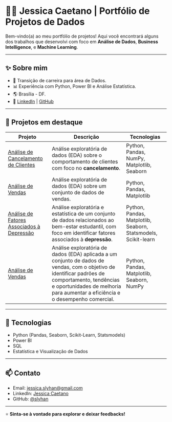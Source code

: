 # 👩‍💻 Jessica Caetano | Portfólio de Projetos de Dados

Bem-vindo(a) ao meu portfólio de projetos! Aqui você encontrará alguns dos trabalhos que desenvolvi com foco em **Análise de Dados**, **Business Intelligence**, e **Machine Learning**.

---

## ✨ Sobre mim

- 💼 Transição de carreira para área de Dados.
- 📊 Experiência com Python, Power BI e Análise Estatística.
- 🌎 Brasília - DF.
- 🔗 [LinkedIn](https://www.linkedin.com/in/jessicacaetano/) | [GitHub](https://github.com/slyhan)

---

## 🚀 Projetos em destaque

| Projeto | Descrição | Tecnologias |
|--------- | --------- | ----------- |
| [Análise de Cancelamento de Clientes](./analiseCancelamento/) | Análise exploratória de dados (EDA) sobre o comportamento de clientes com foco no **cancelamento**. | Python, Pandas, NumPy, Matplotlib, Seaborn |
| [Análise de Vendas](./analiseVendas/) | Análise exploratória de dados (EDA) sobre um conjunto de dados de vendas. | Python, Pandas, Matplotlib |
| [Análise de Fatores Associados à Depressão](./depressão/) | Análise exploratória e estatística de um conjunto de dados relacionados ao bem-estar estudantil, com foco em identificar fatores associados à **depressão**. | Python, Pandas, Matplotlib, Seaborn, Statsmodels, Scikit-learn|
| [Análise de Vendas](./vendas/) | Análise exploratória de dados (EDA) aplicada a um conjunto de dados de vendas, com o objetivo de identificar padrões de comportamento, tendências e oportunidades de melhoria para aumentar a eficiência e o desempenho comercial. | Python, Pandas,  Matplotlib, Seaborn, NumPy |
---

## 🎯 Tecnologias

- Python (Pandas, Seaborn, Scikit-Learn, Statsmodels)
- Power BI
- SQL
- Estatística e Visualização de Dados

---

## 📫 Contato

- Email: jessica.slyhan@gmail.com
- LinkedIn: [Jessica Caetano](https://www.linkedin.com/in/jessicacaetano/)
- GitHub: [@slyhan](https://github.com/slyhan)

---

⭐️ **Sinta-se à vontade para explorar e deixar feedbacks!**